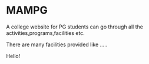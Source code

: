 # MAMPG

A college website for PG students can go through all the activities,programs,facilities etc.

There are many facilities provided like .....


Hello!